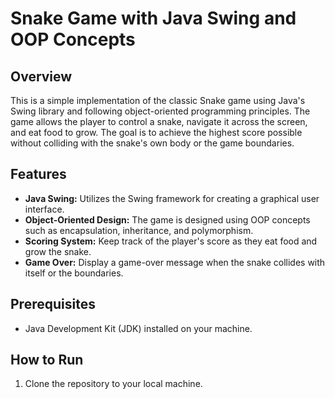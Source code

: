 # Snake Game with Java Swing and OOP Concepts

## Overview
This is a simple implementation of the classic Snake game using Java's Swing library and following object-oriented programming principles. The game allows the player to control a snake, navigate it across the screen, and eat food to grow. The goal is to achieve the highest score possible without colliding with the snake's own body or the game boundaries.

## Features
- **Java Swing:** Utilizes the Swing framework for creating a graphical user interface.
- **Object-Oriented Design:** The game is designed using OOP concepts such as encapsulation, inheritance, and polymorphism.
- **Scoring System:** Keep track of the player's score as they eat food and grow the snake.
- **Game Over:** Display a game-over message when the snake collides with itself or the boundaries.

## Prerequisites
- Java Development Kit (JDK) installed on your machine.

## How to Run
1. Clone the repository to your local machine.

